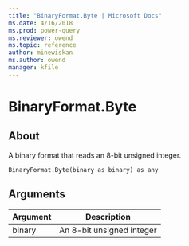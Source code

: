 ```yaml
---
title: "BinaryFormat.Byte | Microsoft Docs"
ms.date: 4/16/2018
ms.prod: power-query
ms.reviewer: owend
ms.topic: reference
author: minewiskan
ms.author: owend
manager: kfile
---
```

# BinaryFormat.Byte

  
## About  
A binary format that reads an 8-bit unsigned integer.  
  
```  
BinaryFormat.Byte(binary as binary) as any  
```  
  
## Arguments  
  
|Argument|Description|  
|------------|---------------|  
|binary|An 8-bit unsigned integer|  
  
